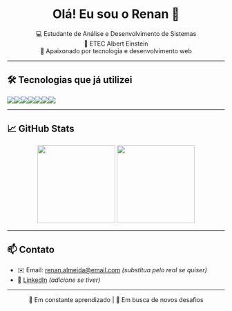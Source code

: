 <h1 align="center">Olá! Eu sou o Renan 👋</h1>

<p align="center">
  💻 Estudante de Análise e Desenvolvimento de Sistemas <br>
  🏫 ETEC Albert Einstein <br>
  🚀 Apaixonado por tecnologia e desenvolvimento web <br>
</p>

---

## 🛠️ Tecnologias que já utilizei

<div style="display: flex; flex-wrap: wrap;">
  <img src="https://img.shields.io/badge/HTML5-E34F26?style=for-the-badge&logo=html5&logoColor=white"/>
  <img src="https://img.shields.io/badge/CSS3-1572B6?style=for-the-badge&logo=css3&logoColor=white"/>
  <img src="https://img.shields.io/badge/JavaScript-F7DF1E?style=for-the-badge&logo=javascript&logoColor=black"/>
  <img src="https://img.shields.io/badge/TypeScript-3178C6?style=for-the-badge&logo=typescript&logoColor=white"/>
  <img src="https://img.shields.io/badge/Node.js-339933?style=for-the-badge&logo=node.js&logoColor=white"/>
  <img src="https://img.shields.io/badge/React-20232A?style=for-the-badge&logo=react&logoColor=61DAFB"/>
  <img src="https://img.shields.io/badge/Python-3776AB?style=for-the-badge&logo=python&logoColor=white"/>
</div>

---

## 📈 GitHub Stats

<div align="center">
  <img height="180em" src="https://github-readme-stats.vercel.app/api?username=renn1805&show_icons=true&theme=github_dark&count_private=true" />
  <img height="180em" src="https://github-readme-stats.vercel.app/api/top-langs/?username=renn1805&layout=compact&theme=github_dark" />
</div>

---

## 📫 Contato

- ✉️ Email: renan.almeida@email.com *(substitua pelo real se quiser)*
- 💼 [LinkedIn]((https://www.linkedin.com/in/renan-almeida-de-araujo-b964a1377/)) *(adicione se tiver)*

---

<div align="center">
  🧠 Em constante aprendizado | 🚀 Em busca de novos desafios
</div>
